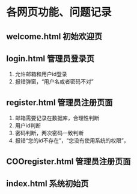 # 各网页功能、问题记录
## welcome.html 初始欢迎页

## login.html 管理员登录页
1. 允许邮箱和用户id登录
2. 报错弹窗，“用户名或者密码不对”

## register.html 管理员注册页面
1. 邮箱需要记录在数据库，合理性判断
2. 用户id判断
3. 密码判断，两次密码一致判断
4. 报错“您的id不存在”，“您没有使用系统的权限”，

## COOregister.html 管理员注册页面

## index.html 系统初始页